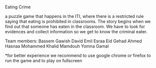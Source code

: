 Eating Crime

a puzzle game that happens in the ITI, where there is a restricted rule saying that eating is prohibited in classrooms.
The story begins when we find out that someone has eaten in the classroom.
We have to look for evidences and collect information so we get to know the criminal eater.

Team members:
Bassem Gawish
David Emil
Esraa Eid
Gehad Ahmed
Hasnaa Mohammed
Khalid Mamdouh
Yomna Gamal

*for better experience we recommend to use google chrome or firefox to run the game
and to play on fullscreen 
